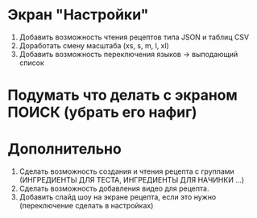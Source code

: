 # Экран "Настройки"
1. Добавить возможность чтения рецептов типа JSON и таблиц CSV
2. Доработать смену масштаба (xs, s, m, l, xl)
3. Добавить возможность переключения языков -> выподающий список

# Подумать что делать с экраном **ПОИСК** (убрать его нафиг)

# Дополнительно
1. Сделать возможность создания и чтения рецепта с группами (ИНГРЕДИЕНТЫ ДЛЯ ТЕСТА, ИНГРЕДИЕНТЫ ДЛЯ НАЧИНКИ ...)
2. Сделать возможность добавления видео для рецепта.
3. Добавить слайд шоу на экране рецепта, если это нужно (переключение сделать в настройках)